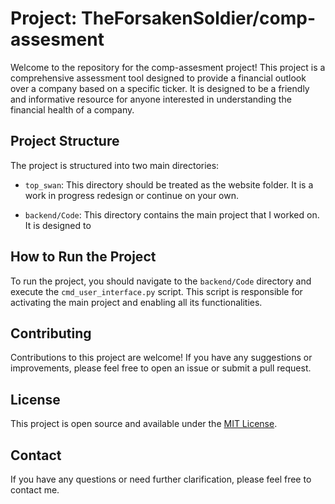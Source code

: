 # Project: TheForsakenSoldier/comp-assesment

Welcome to the repository for the comp-assesment project! This project is a comprehensive assessment tool designed to provide a financial outlook over a company based on a specific ticker. It is designed to be a friendly and informative resource for anyone interested in understanding the financial health of a company.

## Project Structure

The project is structured into two main directories:

- `top_swan`: This directory should be treated as the website folder. It is a work in progress redesign or continue on your own.

- `backend/Code`: This directory contains the main project that I worked on. It is designed to 

## How to Run the Project

To run the project, you should navigate to the `backend/Code` directory and execute the `cmd_user_interface.py` script. This script is responsible for activating the main project and enabling all its functionalities.

## Contributing

Contributions to this project are welcome! If you have any suggestions or improvements, please feel free to open an issue or submit a pull request.

## License

This project is open source and available under the [MIT License](https://opensource.org/licenses/MIT).

## Contact

If you have any questions or need further clarification, please feel free to contact me.

